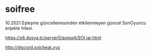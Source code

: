 # soifree

10.2021 Eşleşme güncellemesinden etkilenmeyen güncel SonOyuncu enjekte hilesi.

https://s6.dosya.tc/server5/aojeq4/SOI.jar.html

http://discord.soicheat.xyz
